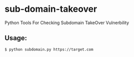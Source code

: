 # sub-domain-takeover
Python Tools For Checking Subdomain TakeOver Vulnerbility

## Usage:
    $ python subdomain.py https://target.com
